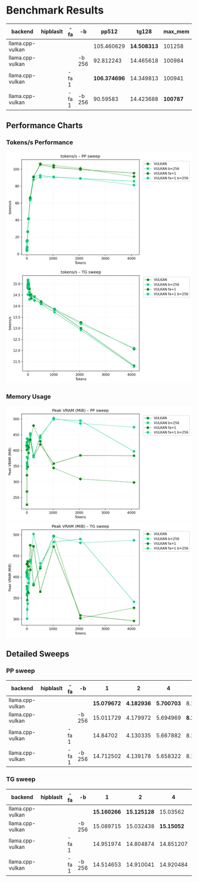 # Benchmark Results
| backend          | hipblaslt   | -fa   | -b     | pp512          | tg128         | max_mem    |
|------------------|-------------|-------|--------|----------------|---------------|------------|
| llama.cpp-vulkan |             |       |        | 105.460629     | **14.508313** | 101258     |
| llama.cpp-vulkan |             |       | -b 256 | 92.812243      | 14.465618     | 100984     |
| llama.cpp-vulkan |             | -fa 1 |        | **106.374696** | 14.349813     | 100941     |
| llama.cpp-vulkan |             | -fa 1 | -b 256 | 90.59583       | 14.423688     | **100787** |
## Performance Charts

### Tokens/s Performance
![PP Tokens/s](pp_tokens_per_sec.png)
![TG Tokens/s](tg_tokens_per_sec.png)

### Memory Usage
![PP VRAM](pp_vram_peak_mib.png)
![TG VRAM](tg_vram_peak_mib.png)

## Detailed Sweeps

### PP sweep
| backend          | hipblaslt   | -fa   | -b     | 1             | 2            | 4            | 8           | 16            | 32            | 64            | 128           | 256          | 512            | 1024           | 2048           | 4096          |
|------------------|-------------|-------|--------|---------------|--------------|--------------|-------------|---------------|---------------|---------------|---------------|--------------|----------------|----------------|----------------|---------------|
| llama.cpp-vulkan |             |       |        | **15.079672** | **4.182936** | **5.700703** | 8.160165    | 15.823324     | **26.474235** | 41.832659     | **66.598439** | 91.210959    | 105.460629     | 102.302428     | 99.707978      | **95.458195** |
| llama.cpp-vulkan |             |       | -b 256 | 15.011729     | 4.179972     | 5.694969     | **8.17611** | **15.843124** | 26.414215     | **41.851938** | 63.824734     | **91.28795** | 92.812243      | 90.649385      | 89.127242      | 85.864029     |
| llama.cpp-vulkan |             | -fa 1 |        | 14.84702      | 4.130335     | 5.667882     | 8.11506     | 15.749897     | 26.118305     | 41.555316     | 65.45985      | 90.711952    | **106.374696** | **104.543175** | **100.963683** | 91.285457     |
| llama.cpp-vulkan |             | -fa 1 | -b 256 | 14.712502     | 4.139178     | 5.658322     | 8.117477    | 15.616714     | 25.857406     | 41.144429     | 64.50678      | 87.608791    | 90.59583       | 91.071951      | 89.149936      | 81.264985     |
### TG sweep
| backend          | hipblaslt   | -fa   | -b     | 1             | 2             | 4            | 8             | 16                 | 32            | 64            | 128           | 256           | 512           | 1024          | 2048          | 4096          |
|------------------|-------------|-------|--------|---------------|---------------|--------------|---------------|--------------------|---------------|---------------|---------------|---------------|---------------|---------------|---------------|---------------|
| llama.cpp-vulkan |             |       |        | **15.160266** | **15.125128** | 15.03562     | 15.044525     | 15.093508          | 14.950227     | **14.777473** | **14.508313** | **14.426415** | **14.209365** | 13.842041     | 13.002953     | 11.313306     |
| llama.cpp-vulkan |             |       | -b 256 | 15.089715     | 15.032438     | **15.15052** | **15.183483** | **15.119451**      | **15.045627** | 14.632479     | 14.465618     | 14.404762     | 14.086222     | 13.724275     | 12.921185     | 11.276079     |
| llama.cpp-vulkan |             | -fa 1 |        | 14.951974     | 14.804874     | 14.851207    | 14.848219     | 14.849796          | 14.779346     | 14.501357     | 14.349813     | 14.255924     | 14.131393     | 13.857324     | **13.264458** | 12.068588     |
| llama.cpp-vulkan |             | -fa 1 | -b 256 | 14.514653     | 14.910041     | 14.920484    | 14.808187     | 14.911003000000001 | 14.868728     | 14.297018     | 14.423688     | 14.258356     | 14.113837     | **13.873522** | 13.197126     | **12.105838** |